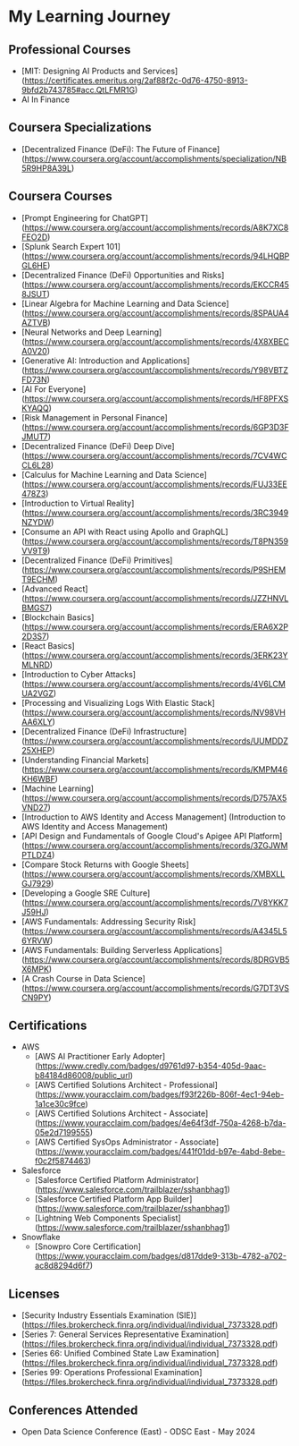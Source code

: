 # My Learning Journey

## Professional Courses
- [MIT: Designing AI Products and Services] (https://certificates.emeritus.org/2af88f2c-0d76-4750-8913-9bfd2b743785#acc.QtLFMR1G)
- AI In Finance
  
## Coursera Specializations
- [Decentralized Finance (DeFi): The Future of Finance] (https://www.coursera.org/account/accomplishments/specialization/NB5R9HP8A39L)
 
## Coursera Courses
- [Prompt Engineering for ChatGPT] (https://www.coursera.org/account/accomplishments/records/A8K7XC8FEO2D)
- [Splunk Search Expert 101] (https://www.coursera.org/account/accomplishments/records/94LHQBPGL6HE)
- [Decentralized Finance (DeFi) Opportunities and Risks] (https://www.coursera.org/account/accomplishments/records/EKCCR458JSUT)
- [Linear Algebra for Machine Learning and Data Science] (https://www.coursera.org/account/accomplishments/records/8SPAUA4AZTVB)
- [Neural Networks and Deep Learning] (https://www.coursera.org/account/accomplishments/records/4X8XBECA0V20)
- [Generative AI: Introduction and Applications] (https://www.coursera.org/account/accomplishments/records/Y98VBTZFD73N)
- [AI For Everyone] (https://www.coursera.org/account/accomplishments/records/HF8PFXSKYAQQ)
- [Risk Management in Personal Finance] (https://www.coursera.org/account/accomplishments/records/6GP3D3FJMUT7)
- [Decentralized Finance (DeFi) Deep Dive] (https://www.coursera.org/account/accomplishments/records/7CV4WCCL6L28)
- [Calculus for Machine Learning and Data Science] (https://www.coursera.org/account/accomplishments/records/FUJ33EE478Z3)
- [Introduction to Virtual Reality] (https://www.coursera.org/account/accomplishments/records/3RC3949NZYDW)
- [Consume an API with React using Apollo and GraphQL] (https://www.coursera.org/account/accomplishments/records/T8PN359VV9T9)
- [Decentralized Finance (DeFi) Primitives] (https://www.coursera.org/account/accomplishments/records/P9SHEMT9ECHM)
- [Advanced React] (https://www.coursera.org/account/accomplishments/records/JZZHNVLBMGS7)
- [Blockchain Basics] (https://www.coursera.org/account/accomplishments/records/ERA6X2P2D3S7)
- [React Basics] (https://www.coursera.org/account/accomplishments/records/3ERK23YMLNRD)
- [Introduction to Cyber Attacks] (https://www.coursera.org/account/accomplishments/records/4V6LCMUA2VGZ)
- [Processing and Visualizing Logs With Elastic Stack] (https://www.coursera.org/account/accomplishments/records/NV98VHAA6XLY)
- [Decentralized Finance (DeFi) Infrastructure] (https://www.coursera.org/account/accomplishments/records/UUMDDZ25XHEP)
- [Understanding Financial Markets] (https://www.coursera.org/account/accomplishments/records/KMPM46KH6WBF)
- [Machine Learning] (https://www.coursera.org/account/accomplishments/records/D757AX5VND27)
- [Introduction to AWS Identity and Access Management] (Introduction to AWS Identity and Access Management)
- [API Design and Fundamentals of Google Cloud's Apigee API Platform] (https://www.coursera.org/account/accomplishments/records/3ZGJWMPTLDZ4)
- [Compare Stock Returns with Google Sheets] (https://www.coursera.org/account/accomplishments/records/XMBXLLGJ7929)
- [Developing a Google SRE Culture] (https://www.coursera.org/account/accomplishments/records/7V8YKK7J59HJ)
- [AWS Fundamentals: Addressing Security Risk] (https://www.coursera.org/account/accomplishments/records/A4345L56YRVW)
- [AWS Fundamentals: Building Serverless Applications] (https://www.coursera.org/account/accomplishments/records/8DRGVB5X6MPK)
- [A Crash Course in Data Science] (https://www.coursera.org/account/accomplishments/records/G7DT3VSCN9PY)
  

## Certifications
- AWS
  - [AWS AI Practitioner Early Adopter] (https://www.credly.com/badges/d9761d97-b354-405d-9aac-b84184d86008/public_url)
  - [AWS Certified Solutions Architect - Professional] (https://www.youracclaim.com/badges/f93f226b-806f-4ec1-94eb-1a1ce30c9fce)
  - [AWS Certified Solutions Architect - Associate] (https://www.youracclaim.com/badges/4e64f3df-750a-4268-b7da-05e2d7199555)
  - [AWS Certified SysOps Administrator - Associate] (https://www.youracclaim.com/badges/441f01dd-b97e-4abd-8ebe-f0c2f5874463)
- Salesforce
  - [Salesforce Certified Platform Administrator] (https://www.salesforce.com/trailblazer/sshanbhag1)
  - [Salesforce Certified Platform App Builder] (https://www.salesforce.com/trailblazer/sshanbhag1)
  - [Lightning Web Components Specialist] (https://www.salesforce.com/trailblazer/sshanbhag1)
- Snowflake
  - [Snowpro Core Certification] (https://www.youracclaim.com/badges/d817dde9-313b-4782-a702-ac8d8294d6f7)

## Licenses
- [Security Industry Essentials Examination (SIE)] (https://files.brokercheck.finra.org/individual/individual_7373328.pdf)
- [Series 7: General Services Representative Examination] (https://files.brokercheck.finra.org/individual/individual_7373328.pdf)
- [Series 66: Unified Combined State Law Examination] (https://files.brokercheck.finra.org/individual/individual_7373328.pdf)
- [Series 99: Operations Professional Examination] (https://files.brokercheck.finra.org/individual/individual_7373328.pdf)

## Conferences Attended
- Open Data Science Conference (East) - ODSC East - May 2024
